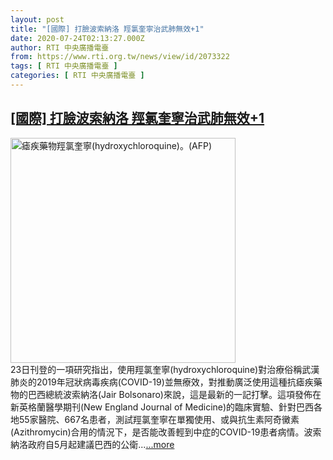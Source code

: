```yaml
---
layout: post
title: "[國際] 打臉波索納洛 羥氯奎寧治武肺無效+1"
date: 2020-07-24T02:13:27.000Z
author: RTI 中央廣播電臺
from: https://www.rti.org.tw/news/view/id/2073322
tags: [ RTI 中央廣播電臺 ]
categories: [ RTI 中央廣播電臺 ]
---
```

<!--1595556807000-->
[[國際] 打臉波索納洛 羥氯奎寧治武肺無效+1](https://www.rti.org.tw/news/view/id/2073322)
------

<div>
<img src="https://static.rti.org.tw/assets/thumbnails/2020/05/15/81cb7e143709419e01db7ef58d9880e3.jpg" width="360" alt="瘧疾藥物羥氯奎寧(hydroxychloroquine)。(AFP)" title="瘧疾藥物羥氯奎寧(hydroxychloroquine)。(AFP)"><br>23日刊登的一項研究指出，使用羥氯奎寧(hydroxychloroquine)對治療俗稱武漢肺炎的2019年冠狀病毒疾病(COVID-19)並無療效，對推動廣泛使用這種抗瘧疾藥物的巴西總統波索納洛(Jair Bolsonaro)來說，這是最新的一記打擊。這項發佈在新英格蘭醫學期刊(New England Journal of Medicine)的臨床實驗、針對巴西各地55家醫院、667名患者，測試羥氯奎寧在單獨使用、或與抗生素阿奇黴素(Azithromycin)合用的情況下，是否能改善輕到中症的COVID-19患者病情。波索納洛政府自5月起建議巴西的公衛...<a target="_blank" href="https://www.rti.org.tw/news/view/id/2073322">...more</a>
</div>
